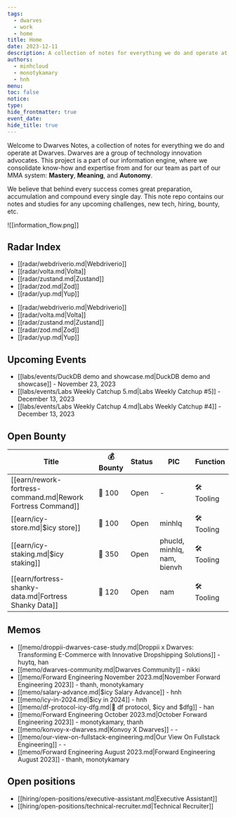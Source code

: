 ```yaml
---
tags:
  - dwarves
  - work
  - home
title: Home
date: 2023-12-11
description: A collection of notes for everything we do and operate at Dwarves. This is where we keep our internal notes.
authors:
  - minhcloud
  - monotykamary
  - hnh
menu: 
toc: false
notice: 
type: 
hide_frontmatter: true
event_date: 
hide_title: true
---
```

Welcome to Dwarves Notes, a collection of notes for everything we do and operate at Dwarves. Dwarves are a group of technology innovation advocates. This project is a part of our information engine, where we consolidate know-how and expertise from and for our team as part of our MMA system: **Mastery**, **Meaning**, and **Autonomy**.

We believe that behind every success comes great preparation, accumulation and compound every single day. This note repo contains our notes and studies for any upcoming challenges, new tech, hiring, bounty, etc.


![[information_flow.png]]


## Radar Index

<!-- col-2 #1 -->
<!-- radar-latest-1 -->
- [[radar/webdriverio.md|Webdriverio]]
- [[radar/volta.md|Volta]]
- [[radar/zustand.md|Zustand]]
- [[radar/zod.md|Zod]]
- [[radar/yup.md|Yup]]

<!-- radar-latest-1 -->
<!-- radar-latest-2 -->
- [[radar/webdriverio.md|Webdriverio]]
- [[radar/volta.md|Volta]]
- [[radar/zustand.md|Zustand]]
- [[radar/zod.md|Zod]]
- [[radar/yup.md|Yup]]

<!-- radar-latest-2 -->
<!-- /col-2 #1 -->
## Upcoming Events

- [[labs/events/DuckDB demo and showcase.md|DuckDB demo and showcase]] - November 23, 2023
- [[labs/events/Labs Weekly Catchup 5.md|Labs Weekly Catchup #5]] - December 13, 2023
- [[labs/events/Labs Weekly Catchup 4.md|Labs Weekly Catchup #4]] - December 13, 2023




## Open Bounty

| Title                                                        | 💰 Bounty | Status | PIC                         | Function    |
| ------------------------------------------------------------ | --------- | ------ | --------------------------- | ----------- |
| [[earn/rework-fortress-command.md\|Rework Fortress Command]] | 🧊 100    | Open   | \-                          | 🛠️ Tooling |
| [[earn/icy-store.md\|$icy store]]                            | 🧊 100    | Open   | minhlq                      | 🛠️ Tooling |
| [[earn/icy-staking.md\|$icy staking]]                        | 🧊 350    | Open   | phucld, minhlq, nam, bienvh | 🛠️ Tooling |
| [[earn/fortress-shanky-data.md\|Fortress Shanky Data]]       | 🧊 120    | Open   | nam                         | 🛠️ Tooling |


## Memos

- [[memo/droppii-dwarves-case-study.md|Droppii x Dwarves: Transforming E-Commerce with Innovative Dropshipping Solutions]] - huytq, han
- [[memo/dwarves-community.md|Dwarves Community]] - nikki
- [[memo/Forward Engineering November 2023.md|November Forward Engineering 2023]] - thanh, monotykamary
- [[memo/salary-advance.md|$icy Salary Advance]] - hnh
- [[memo/icy-in-2024.md|$icy in 2024]] - hnh
- [[memo/df-protocol-icy-dfg.md|💠 df protocol, $icy and $dfg]] - han
- [[memo/Forward Engineering October 2023.md|October Forward Engineering 2023]] - monotykamary, thanh
- [[memo/konvoy-x-dwarves.md|Konvoy X Dwarves]] - \-
- [[memo/our-view-on-fullstack-engineering.md|Our View On Fullstack Engineering]] - \-
- [[memo/Forward Engineering August 2023.md|Forward Engineering August 2023]] - thanh, monotykamary


## Open positions

- [[hiring/open-positions/executive-assistant.md|Executive Assistant]]
- [[hiring/open-positions/technical-recruiter.md|Technical Recruiter]]

